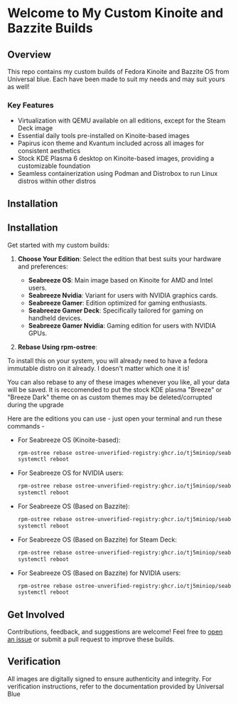 # Welcome to My Custom Kinoite and Bazzite Builds

## Overview

This repo contains my custom builds of Fedora Kinoite and Bazzite OS from Universal blue. Each have been made to suit my needs and may suit yours as well!

### Key Features 

- Virtualization with QEMU available on all editions, except for the Steam Deck image
- Essential daily tools pre-installed on Kinoite-based images
- Papirus icon theme and Kvantum included across all images for consistent aesthetics
- Stock KDE Plasma 6 desktop on Kinoite-based images, providing a customizable foundation
- Seamless containerization using Podman and Distrobox to run Linux distros within other distros

## Installation
## Installation

Get started with my custom builds:

1. **Choose Your Edition**: Select the edition that best suits your hardware and preferences:
   - **Seabreeze OS**: Main image based on Kinoite for AMD and Intel users.
   - **Seabreeze Nvidia**: Variant for users with NVIDIA graphics cards.
   - **Seabreeze Gamer**: Edition optimized for gaming enthusiasts.
   - **Seabreeze Gamer Deck**: Specifically tailored for gaming on handheld devices.
   - **Seabreeze Gamer Nvidia**: Gaming edition for users with NVIDIA GPUs.


2. **Rebase Using rpm-ostree**:

To install this on your system, you will already need to have a fedora immutable distro on it already. I doesn't matter which one it is!

You can also rebase to any of these images whenever you like, all your data will be saved. It is reccomended to put the stock KDE plasma "Breeze" or "Breeze Dark" theme on as custom themes may be deleted/corrupted during the upgrade

Here are the editions you can use - just open your terminal and run these commands - 

   - For Seabreeze OS (Kinoite-based):
     ```bash
     rpm-ostree rebase ostree-unverified-registry:ghcr.io/tj5miniop/seabreeze-os:latest
     systemctl reboot
     ```

   - For Seabreeze OS for NVIDIA users:
     ```bash
     rpm-ostree rebase ostree-unverified-registry:ghcr.io/tj5miniop/seabreeze-nvidia:latest
     systemctl reboot
     ```

   - For Seabreeze OS (Based on Bazzite):
     ```bash
     rpm-ostree rebase ostree-unverified-registry:ghcr.io/tj5miniop/seabreeze-gamer:latest
     systemctl reboot
     ```

   - For Seabreeze OS (Based on Bazzite) for Steam Deck:
     ```bash
     rpm-ostree rebase ostree-unverified-registry:ghcr.io/tj5miniop/seabreeze-gamer-deck:latest
     systemctl reboot
     ```

   - For Seabreeze OS (Based on Bazzite) for NVIDIA users:
     ```bash
     rpm-ostree rebase ostree-unverified-registry:ghcr.io/tj5miniop/seabreeze-gamer-nvidia:latest
     systemctl reboot
     ```


## Get Involved

Contributions, feedback, and suggestions are welcome! Feel free to [open an issue](https://github.com/tj5miniop/seabreeze-ublue-images/issues) or submit a pull request to improve these builds.

## Verification

All images are digitally signed to ensure authenticity and integrity. For verification instructions, refer to the documentation provided by Universal Blue 
